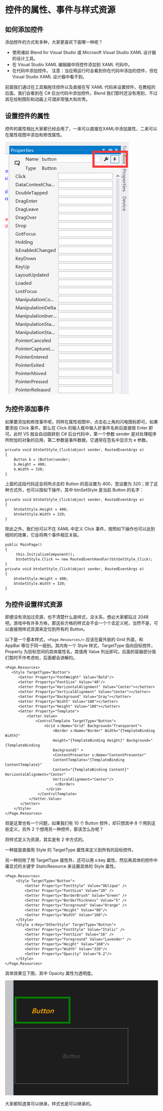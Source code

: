 # 控件的属性、事件与样式资源

## 如何添加控件

添加控件的方式有多种，大家更喜欢下面哪一种呢？

- 使用诸如 Blend for Visual Studio 或 Microsoft Visual Studio XAML 设计器的设计工具。
- 在 Visual Studio XAML 编辑器中将控件添加到 XAML 代码中。
- 在代码中添加控件。 注意：当应用运行时会看到你在代码中添加的控件，但在 Visual Studio XAML 设计器中看不到。

前面我们通过在工具箱拖住控件以及直接在写 XAML 代码来设置控件，在教程的后面，我们会看到在 C# 后台代码中添加控件。Blend 我们暂时还没有用到，不过其在绘制图形和动画上可谓非常强大和优秀。

## 设置控件的属性

控件的属性相比大家都已经会用了，一来可以直接在XAML中添加属性，二来可以在属性视图中添加和修改属性。

![](images/16.png)

## 为控件添加事件

如果要添加和修改事件呢，同样在属性视图中，点击右上角的闪电图标即可。如果要添加 Click 事件，那么在 Click 的输入框中输入好事件名称后直接按 Enter 即可。此时 VS 就会自动跳转到 C# 后台代码中，第一个参数 sender 是对处理程序所附加的对象的应用，第二参数是事件数据，它通常在签名中显示为 e 参数。

```
private void btnSetStyle_Click(object sender, RoutedEventArgs e)
{
    Button b = (Button)sender;
    b.Height = 400;
    b.Width = 320;
}
```

上面的这段代码这会将所点击的 Button 的高设置为 400，宽设置为 320；除了这种方式外，也可以按如下操作，其中 btnSetStyle 是当前 Button 的名字：

```
private void btnSetStyle_Click(object sender, RoutedEventArgs e)
{
    btnSetStyle.Height = 400;
    btnSetStyle.Width = 320;
}
```

除此之外，我们也可以不在 XAML 中定义 Click 事件，按照如下操作也可以达到相同的效果，它会将两个事件相互关联。

```
public MainPage()
{
     this.InitializeComponent();
     btnSetStyle.Click += new RoutedEventHandler(btnSetStyle_Click);
}
private void btnSetStyle_Click(object sender, RoutedEventArgs e)
{
    btnSetStyle.Height = 400;
    btnSetStyle.Width = 320;
}
```

## 为控件设置样式资源

即便没有添加过资源，也不清楚什么是样式，没关系，想必大家都玩过 2048 吧。游戏中有许多方格，那这些方格的样式会不会一个个去定义呢，当然不是，可以直接用样式资源来定位到所有的 Button。

以下是一个基本样式，`<Page.Resources/>` 应该在最外层的 Grid 外面，和 AppBar 等位于同一级别。其内有一个 Style 样式，TargetType 指向目标控件，Property 为目标空间的具体属性名，其值用 Value 列出即可。后面的容器部分我们暂时不作考虑啦，后面都会讲解的。

```
<Page.Resources>
   <Style TargetType="Button">
      <Setter Property="FontWeight" Value="Bold"/>
      <Setter Property="FontSize" Value="40"/>
      <Setter Property="HorizontalAlignment" Value="Center"></Setter>
      <Setter Property="VerticalAlignment" Value="Center"></Setter>
      <Setter Property="Background" Value="Gray"></Setter>
      <Setter Property="Width" Value="100"></Setter>
      <Setter Property="Height" Value="100"></Setter>
      <Setter Property="Template">
          <Setter.Value>
              <ControlTemplate TargetType="Button">
                  <Grid x:Name="Grid" Background="Transparent">
                      <Border x:Name="Border" Width="{TemplateBinding Width}"  
                      Height="{TemplateBinding Height}" Background="{TemplateBinding  
                      Background}" >
                      <ContentPresenter x:Name="ContentPresenter"  
                      ContentTemplate="{TemplateBinding ContentTemplate}"  
                      Content="{TemplateBinding Content}" HorizontalAlignment="Center"  
                      VerticalAlignment="Center"/>
                       </Border>
                   </Grid>
               </ControlTemplate>
           </Setter.Value>
       </Setter>
    </Style>
</Page.Resources>
```

但是这里也有一个问题，如果我们有 10 个 Button 控件，却只想其中 8 个用到这些定义，另外 2 个想用另一种控件，那该怎么办呢？

将样式定义为资源，其实是有 2 中方式的。

一种就是直接用 Style 的 TargetType 属性来定义到所有的目标控件。

另一种则除了用 TargetType 属性外，还可以用 x:key 属性，然后再具体的控件中庸显式的关键字 StaticResource 来设置具体的 Style 属性。

```
<Page.Resources>     
     <Style TargetType="Button">              
         <Setter Property="FontStyle" Value="Oblique" />
         <Setter Property="FontSize" Value="20" />
         <Setter Property="BorderBrush" Value="Green" />
         <Setter Property="BorderThickness" Value="5" />
         <Setter Property="Foreground" Value="Orange" />
         <Setter Property="Height" Value="80"/>
         <Setter Property="Width" Value="160"/>
     </Style>
     <Style x:Key="OtherStyle" TargetType="Button">
         <Setter Property="FontStyle" Value="Italic" />
         <Setter Property="FontSize" Value="16" />
         <Setter Property="Foreground" Value="Lavender" />
         <Setter Property="Height" Value="160"/>
         <Setter Property="Width" Value="320"/>
         <Setter Property="Opacity" Value="0.2"/>
     </Style>                                                            
</Page.Resources>
```

具体效果见下图，其中 Opacity 属性为透明度。

![](images/17.png)

大家都知道类可以继承，样式也是可以继承的。